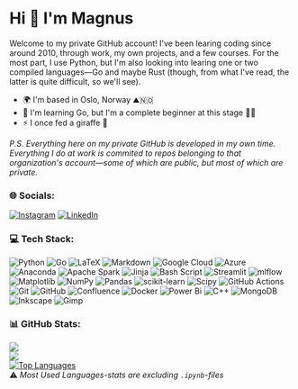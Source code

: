 Hi 👋 I'm Magnus
=================================

Welcome to my private GitHub account!
I've been learing coding since around 2010, through work, my own projects, and a few courses.
For the most part, I use Python, but I'm also looking into learing one or two compiled languages—Go and maybe Rust (though, from what I've read, the latter is quite difficult, so we'll see).

* 🌍  I'm based in Oslo, Norway ⛰️🇳🇴
* 🧠  I'm learning Go, but I'm a complete beginner at this stage 👶🍼
* ⚡  I once fed a giraffe 🦒

_P.S. Everything here on my private GitHub is developed in my own time. Everything I do at work is commited to repos belonging to that organization's account—some of which are public, but most of which are private._

### 🌐 Socials:
[![Instagram](https://img.shields.io/badge/Instagram-%23E4405F.svg?logo=Instagram&logoColor=white)](https://instagram.com/magge1984) [![LinkedIn](https://img.shields.io/badge/LinkedIn-%230077B5.svg?logo=linkedin&logoColor=white)](https://linkedin.com/in/magnus-helliesen) 

### 💻 Tech Stack:
![Python](https://img.shields.io/badge/python-3670A0?style=for-the-badge&logo=python&logoColor=ffdd54) ![Go](https://img.shields.io/badge/go-%2300ADD8.svg?style=for-the-badge&logo=go&logoColor=white) ![LaTeX](https://img.shields.io/badge/latex-%23008080.svg?style=for-the-badge&logo=latex&logoColor=white) ![Markdown](https://img.shields.io/badge/markdown-%23000000.svg?style=for-the-badge&logo=markdown&logoColor=white) ![Google Cloud](https://img.shields.io/badge/GoogleCloud-%234285F4.svg?style=for-the-badge&logo=google-cloud&logoColor=white) ![Azure](https://img.shields.io/badge/azure-%230072C6.svg?style=for-the-badge&logo=microsoftazure&logoColor=white) ![Anaconda](https://img.shields.io/badge/Anaconda-%2344A833.svg?style=for-the-badge&logo=anaconda&logoColor=white) ![Apache Spark](https://img.shields.io/badge/Apache%20Spark-FDEE21?style=for-the-badge&logo=apachespark&logoColor=black) ![Jinja](https://img.shields.io/badge/jinja-white.svg?style=for-the-badge&logo=jinja&logoColor=black) ![Bash Script](https://img.shields.io/badge/bash_script-%23121011.svg?style=for-the-badge&logo=gnu-bash&logoColor=white) ![Streamlit](https://img.shields.io/badge/Streamlit-%23FE4B4B.svg?style=for-the-badge&logo=streamlit&logoColor=white) ![mlflow](https://img.shields.io/badge/mlflow-%23d9ead3.svg?style=for-the-badge&logo=numpy&logoColor=blue) ![Matplotlib](https://img.shields.io/badge/Matplotlib-%23ffffff.svg?style=for-the-badge&logo=Matplotlib&logoColor=black) ![NumPy](https://img.shields.io/badge/numpy-%23013243.svg?style=for-the-badge&logo=numpy&logoColor=white) ![Pandas](https://img.shields.io/badge/pandas-%23150458.svg?style=for-the-badge&logo=pandas&logoColor=white) ![scikit-learn](https://img.shields.io/badge/scikit--learn-%23F7931E.svg?style=for-the-badge&logo=scikit-learn&logoColor=white) ![Scipy](https://img.shields.io/badge/SciPy-%230C55A5.svg?style=for-the-badge&logo=scipy&logoColor=%white) ![GitHub Actions](https://img.shields.io/badge/github%20actions-%232671E5.svg?style=for-the-badge&logo=githubactions&logoColor=white) ![Git](https://img.shields.io/badge/git-%23F05033.svg?style=for-the-badge&logo=git&logoColor=white) ![GitHub](https://img.shields.io/badge/github-%23121011.svg?style=for-the-badge&logo=github&logoColor=white) ![Confluence](https://img.shields.io/badge/confluence-%23172BF4.svg?style=for-the-badge&logo=confluence&logoColor=white) ![Docker](https://img.shields.io/badge/docker-%230db7ed.svg?style=for-the-badge&logo=docker&logoColor=white) ![Power Bi](https://img.shields.io/badge/power_bi-F2C811?style=for-the-badge&logo=powerbi&logoColor=black) ![C++](https://img.shields.io/badge/c++-%2300599C.svg?style=for-the-badge&logo=c%2B%2B&logoColor=white) ![MongoDB](https://img.shields.io/badge/MongoDB-%234ea94b.svg?style=for-the-badge&logo=mongodb&logoColor=white) ![Inkscape](https://img.shields.io/badge/Inkscape-e0e0e0?style=for-the-badge&logo=inkscape&logoColor=080A13) ![Gimp](https://img.shields.io/badge/Gimp-657D8B?style=for-the-badge&logo=gimp&logoColor=FFFFFF)

### 📊 GitHub Stats:
![](https://github-readme-stats.vercel.app/api?username=magnushelliesen&theme=transparent&hide_border=false&include_all_commits=true&count_private=true)<br/>
![](https://nirzak-streak-stats.vercel.app/?user=magnushelliesen&theme=transparent&hide_border=false)<br/>
<a href="https://github.com/magnushelliesen" align="left">
  <img src="https://github-readme-stats.vercel.app/api/top-langs/?username=magnushelliesen&theme=transparent&hide_border=false&include_all_commits=true&count_private=true&layout=compact&hide=jupyter%20notebook" alt="Top Languages" />
</a>\
⚠️ _Most Used Languages-stats are excluding `.ipynb`-files_

<!-- Proudly created with GPRM ( https://gprm.itsvg.in ) -->
